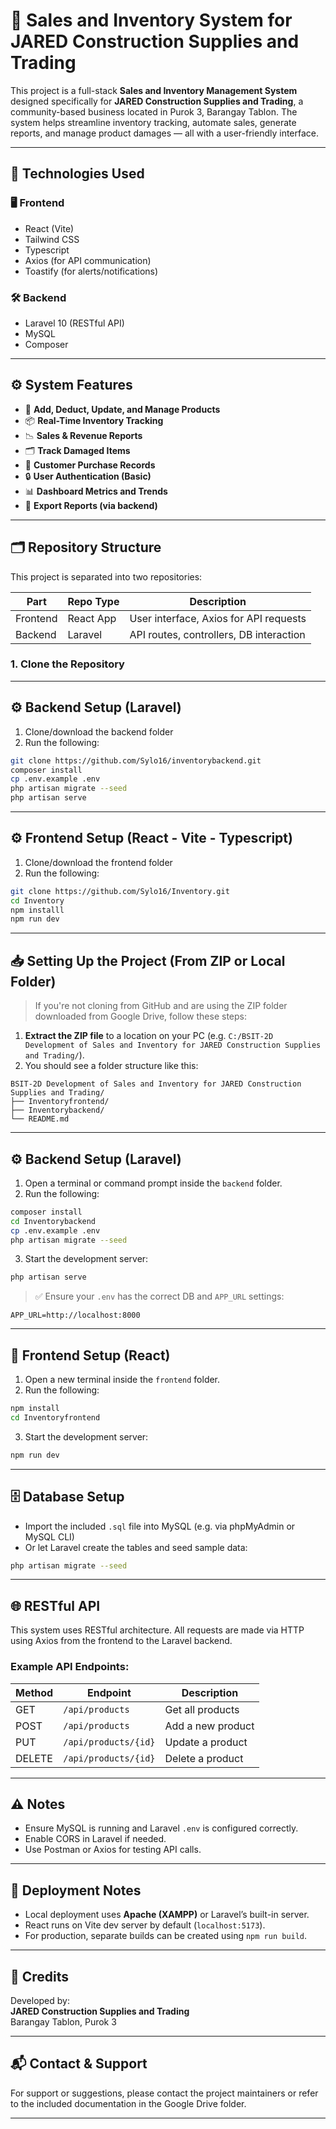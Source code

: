 
# 💼 Sales and Inventory System for JARED Construction Supplies and Trading

This project is a full-stack **Sales and Inventory Management System** designed specifically for **JARED Construction Supplies and Trading**, a community-based business located in Purok 3, Barangay Tablon. The system helps streamline inventory tracking, automate sales, generate reports, and manage product damages — all with a user-friendly interface.

---

## 🔧 Technologies Used

### 🖥️ Frontend
- React (Vite)
- Tailwind CSS
- Typescript
- Axios (for API communication)
- Toastify (for alerts/notifications)

### 🛠️ Backend
- Laravel 10 (RESTful API)
- MySQL
- Composer

---

## ⚙️ System Features

- 🛒 **Add, Deduct, Update, and Manage Products**
- 📦 **Real-Time Inventory Tracking**
- 📉 **Sales & Revenue Reports**
- 🗂️ **Track Damaged Items**
- 🧾 **Customer Purchase Records**
- 🔒 **User Authentication (Basic)**
- 📊 **Dashboard Metrics and Trends**
- 📁 **Export Reports (via backend)**

---

## 🗂️ Repository Structure

This project is separated into two repositories:

| Part       | Repo Type | Description                             |
|------------|-----------|-----------------------------------------|
| Frontend   | React App | User interface, Axios for API requests  |
| Backend    | Laravel   | API routes, controllers, DB interaction |

### 1. Clone the Repository

---
## ⚙️ Backend Setup (Laravel)

1. Clone/download the backend folder
2. Run the following:

```bash
git clone https://github.com/Sylo16/inventorybackend.git
composer install
cp .env.example .env
php artisan migrate --seed
php artisan serve
```
---

## ⚙️ Frontend Setup (React - Vite - Typescript)

1. Clone/download the frontend folder
2. Run the following:

```bash
git clone https://github.com/Sylo16/Inventory.git
cd Inventory
npm installl
npm run dev
```
---

## 📥 Setting Up the Project (From ZIP or Local Folder)

> If you're not cloning from GitHub and are using the ZIP folder downloaded from Google Drive, follow these steps:

1. **Extract the ZIP file** to a location on your PC (e.g. `C:/BSIT-2D Development of Sales and Inventory for JARED Construction Supplies and Trading/`).
2. You should see a folder structure like this:

```
BSIT-2D Development of Sales and Inventory for JARED Construction Supplies and Trading/
├── Inventoryfrontend/
├── Inventorybackend/
└── README.md
```

---

## ⚙️ Backend Setup (Laravel)

1. Open a terminal or command prompt inside the `backend` folder.
2. Run the following:

```bash
composer install
cd Inventorybackend
cp .env.example .env
php artisan migrate --seed
```
3. Start the development server:
```bash 
php artisan serve
```

> ✅ Ensure your `.env` has the correct DB and `APP_URL` settings:
```env
APP_URL=http://localhost:8000
```

---

## 🎨 Frontend Setup (React)

1. Open a new terminal inside the `frontend` folder.
2. Run the following:

```bash
npm install
cd Inventoryfrontend
```

3. Start the development server:

```bash
npm run dev
```

---

## 🗄️ Database Setup

- Import the included `.sql` file into MySQL (e.g. via phpMyAdmin or MySQL CLI)
- Or let Laravel create the tables and seed sample data:

```bash
php artisan migrate --seed
```


---

## 🌐 RESTful API

This system uses RESTful architecture. All requests are made via HTTP using Axios from the frontend to the Laravel backend.

### Example API Endpoints:

| Method | Endpoint               | Description              |
|--------|------------------------|--------------------------|
| GET    | `/api/products`        | Get all products         |
| POST   | `/api/products`        | Add a new product        |
| PUT    | `/api/products/{id}`   | Update a product         |
| DELETE | `/api/products/{id}`   | Delete a product         |

---

## ⚠️ Notes

- Ensure MySQL is running and Laravel `.env` is configured correctly.
- Enable CORS in Laravel if needed.
- Use Postman or Axios for testing API calls.

---

## 🧳 Deployment Notes

- Local deployment uses **Apache (XAMPP)** or Laravel’s built-in server.
- React runs on Vite dev server by default (`localhost:5173`).
- For production, separate builds can be created using `npm run build`.

---

## 🤝 Credits

Developed by:  
**JARED Construction Supplies and Trading**  
Barangay Tablon, Purok 3

---

## 📬 Contact & Support

For support or suggestions, please contact the project maintainers or refer to the included documentation in the Google Drive folder.

---

